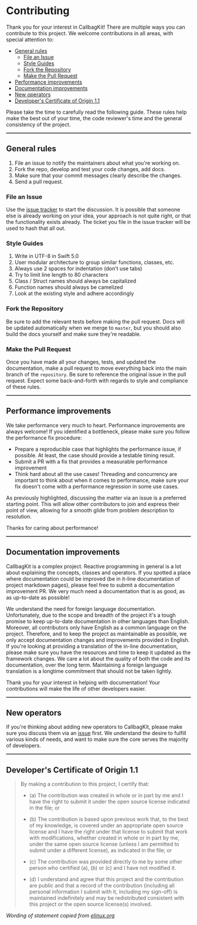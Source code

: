<h1>Contributing</h1>

Thank you for your interest in CallbagKit! There are multiple ways you can
contribute to this project. We welcome contributions in all areas, with special
attention to:

- [General rules](#general-rules)
  - [File an Issue](#file-an-issue)
  - [Style Guides](#style-guides)
  - [Fork the Repository](#fork-the-repository)
  - [Make the Pull Request](#make-the-pull-request)
- [Performance improvements](#performance-improvements)
- [Documentation improvements](#documentation-improvements)
- [New operators](#new-operators)
- [Developer's Certificate of Origin 1.1](#developers-certificate-of-origin-11)

Please take the time to carefully read the following guide. These rules help
make the best out of your time, the code reviewer's time and the general
consistency of the project.

<hr align="center" style="background-color: #393939; height: 2px">

## General rules

1. File an issue to notify the maintainers about what you're working on.
2. Fork the repo, develop and test your code changes, add docs.
3. Make sure that your commit messages clearly describe the changes.
4. Send a pull request.

### File an Issue

Use the [issue tracker][Issues] to start the discussion. It is possible that
someone else is already working on your idea, your approach is not quite right,
or that the functionality exists already. The ticket you file in the issue
tracker will be used to hash that all out.

### Style Guides

1. Write in UTF-8 in Swift 5.0
2. User modular architecture to group similar functions, classes, etc. 
3. Always use 2 spaces for indentation (don't use tabs)
4. Try to limit line length to 80 characters
5. Class / Struct names should always be capitalized
6. Function names should always be camelized
7. Look at the existing style and adhere accordingly

### Fork the Repository

Be sure to add the relevant tests before making the pull request. Docs will be
updated automatically when we merge to `master`, but you should also build
the docs yourself and make sure they're readable.

### Make the Pull Request

Once you have made all your changes, tests, and updated the documentation,
make a pull request to move everything back into the main branch of the
`repository`. Be sure to reference the original issue in the pull request.
Expect some back-and-forth with regards to style and compliance of these
rules.

<hr align="center" style="background-color: #393939; height: 2px">

## Performance improvements

We take performance very much to heart. Performance improvements are always
welcome! If you identified a bottleneck, please make sure you follow the
performance fix procedure:

* Prepare a reproducible case that highlights the performance issue, if possible.
  At least, the case should provide a testable timing result.
* Submit a PR with a fix that provides a measurable performance improvement
* Think hard about all the use cases! Threading and concurrency are important to
  think about when it comes to performance, make sure your fix doesn't come with
  a performance regression in some use cases.

As previously highlighted, discussing the matter via an issue is a preferred
starting point. This will allow other contributors to join and express their
point of view, allowing for a smooth glide from problem description to resolution.

Thanks for caring about performance!

<hr align="center" style="background-color: #393939; height: 2px">

## Documentation improvements

CallbagKit is a complex project. Reactive programming in general is a lot about
explaining the concepts, classes and operators. If you spotted a place where
documentation could be improved (be in it-line documentation of project markdown
pages), please feel free to submit a documentation improvement PR. We very much
need a documentation that is as good, as as up-to-date as possible!

We understand the need for foreign language documentation. Unfortunately, due to
the scope and breadth of the project it's a tough promise to keep up-to-date
documentation in other languages than English. Moreover, all contributors only
have English as a common language on the project. Therefore, and to keep the
project as maintainable as possible, we only accept documentation changes and
improvements provided in English. If you're looking at providing a translation
of the in-line documentation, please make sure you have the resources and time
to keep it updated as the framework changes. We care a lot about the quality of
both the code and its documentation, over the long term. Maintaining a foreign
language translation is a longtime commitment that should not be taken lightly.

Thank you for your interest in helping with documentation! Your contributions
will make the life of other developers easier.

<hr align="center" style="background-color: #393939; height: 2px">

## New operators

If you're thinking about adding new operators to CallbagKit, please make sure
you discuss them via an [issue][Issues] first. We understand the desire to
fulfill various kinds of needs, and want to make sure the core serves the
majority of developers.

<hr align="center" style="background-color: #393939; height: 2px">

## Developer's Certificate of Origin 1.1

> By making a contribution to this project, I certify that:
>
> - (a) The contribution was created in whole or in part by me and I
>       have the right to submit it under the open source license
>       indicated in the file; or
> 
> - (b) The contribution is based upon previous work that, to the best
>       of my knowledge, is covered under an appropriate open source
>       license and I have the right under that license to submit that
>       work with modifications, whether created in whole or in part
>       by me, under the same open source license (unless I am
>       permitted to submit under a different license), as indicated
>       in the file; or
> 
> - (c) The contribution was provided directly to me by some other
>       person who certified (a), (b) or (c) and I have not modified
>       it.
> 
> - (d) I understand and agree that this project and the contribution
>       are public and that a record of the contribution (including all
>       personal information I submit with it, including my sign-off) is
>       maintained indefinitely and may be redistributed consistent with
>       this project or the open source license(s) involved.

*Wording of statement copied from [elinux.org][elinux.org]*

[Issues]: <https://github.com/swift-callbag/callbag-kit/issues>
[elinux.org]: <http://elinux.org/Developer_Certificate_Of_Origin>